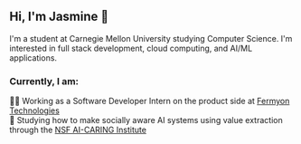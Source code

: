<!-- Bio  -->

## Hi, I'm Jasmine 👋

I'm a student at Carnegie Mellon University studying Computer Science. I'm interested in full stack development, cloud computing, and AI/ML applications.

### Currently, I am:
👩‍💻 Working as a Software Developer Intern on the product side at [Fermyon Technologies](https://www.fermyon.com/)  
🧠 Studying how to make socially aware AI systems using value extraction through the [NSF AI-CARING Institute](https://www.ai-caring.org/)




